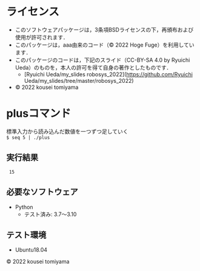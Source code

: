# ライセンス
 * このソフトウェアパッケージは，3条項BSDライセンスの下，再頒布および使用が許可されます．
 * このパッケージは，aaa由来のコード（© 2022 Hoge Fuge）を利用しています．
  * このパッケージのコードは，下記のスライド（CC-BY-SA 4.0 by Ryuichi Ueda）のものを，本人の許可を得て自身の著作としたものです．
      * [Ryuichi Ueda/my_slides robosys_2022](https://github.com/Ryuichi Ueda/my_slides/tree/master/robosys_2022)
  * © 2022 kousei tomiyama

# plusコマンド
標準入力から読み込んだ数値を一つずつ足していく  
`$ seq 5 | ./plus`

 ## 実行結果
` 15`
## 必要なソフトウェア
* Python
  * テスト済み: 3.7〜3.10

## テスト環境
* Ubuntu18.04

© 2022 kousei tomiyama
